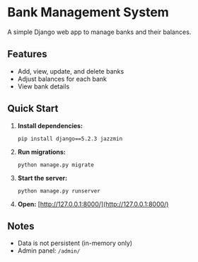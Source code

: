 # Bank Management System

A simple Django web app to manage banks and their balances.

## Features

- Add, view, update, and delete banks
- Adjust balances for each bank
- View bank details

## Quick Start

1. **Install dependencies:**
   ```
   pip install django==5.2.3 jazzmin
   ```
2. **Run migrations:**
   ```
   python manage.py migrate
   ```
3. **Start the server:**
   ```
   python manage.py runserver
   ```
4. **Open:** [http://127.0.0.1:8000/](http://127.0.0.1:8000/)

## Notes

- Data is not persistent (in-memory only)
- Admin panel: `/admin/`
